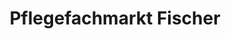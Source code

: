 ---
title: "Pflegefachmarkt Fischer"
url: /lippstadt/pflegefachmarkt-fischer/
shop: Sanitätshaus
---